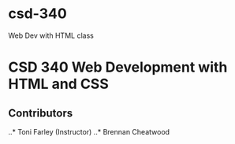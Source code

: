 # csd-340
Web Dev with HTML class
<h1>CSD 340 Web Development with HTML and CSS</h1>
<h2>Contributors</h2>
..* Toni Farley (Instructor)
..* Brennan Cheatwood
